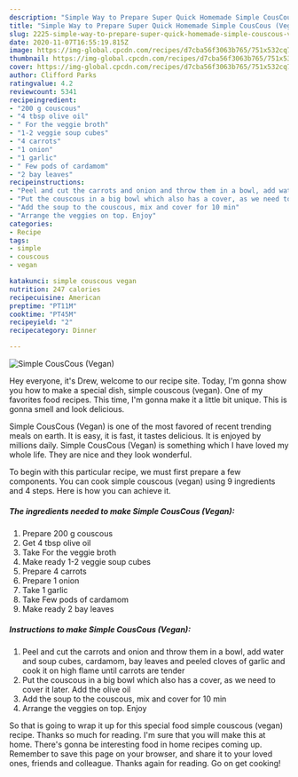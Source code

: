 ```yaml
---
description: "Simple Way to Prepare Super Quick Homemade Simple CousCous (Vegan)"
title: "Simple Way to Prepare Super Quick Homemade Simple CousCous (Vegan)"
slug: 2225-simple-way-to-prepare-super-quick-homemade-simple-couscous-vegan
date: 2020-11-07T16:55:19.815Z
image: https://img-global.cpcdn.com/recipes/d7cba56f3063b765/751x532cq70/simple-couscous-vegan-recipe-main-photo.jpg
thumbnail: https://img-global.cpcdn.com/recipes/d7cba56f3063b765/751x532cq70/simple-couscous-vegan-recipe-main-photo.jpg
cover: https://img-global.cpcdn.com/recipes/d7cba56f3063b765/751x532cq70/simple-couscous-vegan-recipe-main-photo.jpg
author: Clifford Parks
ratingvalue: 4.2
reviewcount: 5341
recipeingredient:
- "200 g couscous"
- "4 tbsp olive oil"
- " For the veggie broth"
- "1-2 veggie soup cubes"
- "4 carrots"
- "1 onion"
- "1 garlic"
- " Few pods of cardamom"
- "2 bay leaves"
recipeinstructions:
- "Peel and cut the carrots and onion and throw them in a bowl, add water and soup cubes, cardamom, bay leaves and peeled cloves of garlic and cook it on high flame until carrots are tender"
- "Put the couscous in a big bowl which also has a cover, as we need to cover it later. Add the olive oil"
- "Add the soup to the couscous, mix and cover for 10 min"
- "Arrange the veggies on top. Enjoy"
categories:
- Recipe
tags:
- simple
- couscous
- vegan

katakunci: simple couscous vegan 
nutrition: 247 calories
recipecuisine: American
preptime: "PT11M"
cooktime: "PT45M"
recipeyield: "2"
recipecategory: Dinner

---
```



![Simple CousCous (Vegan)](https://img-global.cpcdn.com/recipes/d7cba56f3063b765/751x532cq70/simple-couscous-vegan-recipe-main-photo.jpg)

Hey everyone, it's Drew, welcome to our recipe site. Today, I'm gonna show you how to make a special dish, simple couscous (vegan). One of my favorites food recipes. This time, I'm gonna make it a little bit unique. This is gonna smell and look delicious.

Simple CousCous (Vegan) is one of the most favored of recent trending meals on earth. It is easy, it is fast, it tastes delicious. It is enjoyed by millions daily. Simple CousCous (Vegan) is something which I have loved my whole life. They are nice and they look wonderful.




To begin with this particular recipe, we must first prepare a few components. You can cook simple couscous (vegan) using 9 ingredients and 4 steps. Here is how you can achieve it.

<!--inarticleads1-->

##### The ingredients needed to make Simple CousCous (Vegan):

1. Prepare 200 g couscous
1. Get 4 tbsp olive oil
1. Take  For the veggie broth
1. Make ready 1-2 veggie soup cubes
1. Prepare 4 carrots
1. Prepare 1 onion
1. Take 1 garlic
1. Take  Few pods of cardamom
1. Make ready 2 bay leaves




<!--inarticleads2-->

##### Instructions to make Simple CousCous (Vegan):

1. Peel and cut the carrots and onion and throw them in a bowl, add water and soup cubes, cardamom, bay leaves and peeled cloves of garlic and cook it on high flame until carrots are tender
1. Put the couscous in a big bowl which also has a cover, as we need to cover it later. Add the olive oil
1. Add the soup to the couscous, mix and cover for 10 min
1. Arrange the veggies on top. Enjoy




So that is going to wrap it up for this special food simple couscous (vegan) recipe. Thanks so much for reading. I'm sure that you will make this at home. There's gonna be interesting food in home recipes coming up. Remember to save this page on your browser, and share it to your loved ones, friends and colleague. Thanks again for reading. Go on get cooking!
